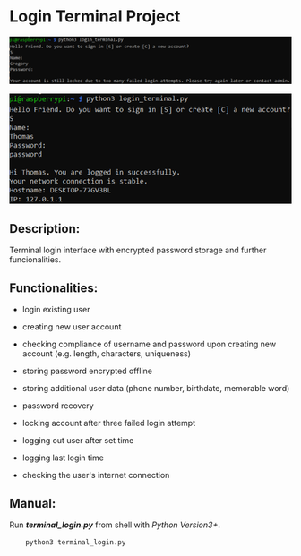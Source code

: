 # Login Terminal Project

![Successful](/Images/Login_Terminal_Failed_Attempt.png)

![Failed](/Images/Login_Terminal_Successful_Attempt.png)

## Description:
Terminal login interface with encrypted password storage and further funcionalities.
## Functionalities:
* login existing user

* creating new user account

* checking compliance of username and password upon creating new account (e.g. length, characters, uniqueness)

* storing password encrypted offline

* storing additional user data (phone number, birthdate, memorable word)

* password recovery

* locking account after three failed login attempt

* logging out user after set time

* logging last login time

* checking the user's internet connection

## Manual:
Run **_terminal_login.py_** from shell with _Python Version3+_.

```
    python3 terminal_login.py
``` 
